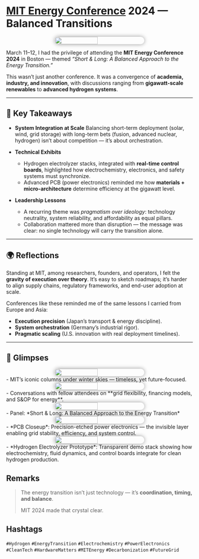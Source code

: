 # [MIT Energy Conference](https://www.mitenergyconference.org/) 2024 — Balanced Transitions

<div style="display:flex;flex-wrap:wrap;gap:10px;justify-content:center;">
  <img src="/alvin-site/JPG_VID/PXL_20240311_125821047.jpg?v=3"
       style="width:48%;border-radius:12px;box-shadow:0 0 12px rgba(0,0,0,0.4);">
</div>

March 11–12, I had the privilege of attending the **MIT Energy Conference 2024** in Boston — themed *“Short & Long: A Balanced Approach to the Energy Transition.”*

This wasn’t just another conference. It was a convergence of **academia, industry, and innovation**, with discussions ranging from **gigawatt-scale renewables** to **advanced hydrogen systems**.

---

## 🔑 Key Takeaways

* **System Integration at Scale**
  Balancing short-term deployment (solar, wind, grid storage) with long-term bets (fusion, advanced nuclear, hydrogen) isn’t about competition — it’s about orchestration.

* **Technical Exhibits**

  * Hydrogen electrolyzer stacks, integrated with **real-time control boards**, highlighted how electrochemistry, electronics, and safety systems must synchronize.
  * Advanced PCB (power electronics) reminded me how **materials + micro-architecture** determine efficiency at the gigawatt level.

* **Leadership Lessons**

  * A recurring theme was *pragmatism over ideology*: technology neutrality, system reliability, and affordability as equal pillars.
  * Collaboration mattered more than disruption — the message was clear: no single technology will carry the transition alone.

---

## 🌍 Reflections

Standing at MIT, among researchers, founders, and operators, I felt the **gravity of execution over theory**.
It’s easy to sketch roadmaps; it’s harder to align supply chains, regulatory frameworks, and end-user adoption at scale.

Conferences like these reminded me of the same lessons I carried from Europe and Asia:

* **Execution precision** (Japan’s transport & energy discipline).
* **System orchestration** (Germany’s industrial rigor).
* **Pragmatic scaling** (U.S. innovation with real deployment timelines).

---

## 📸 Glimpses  

<div style="display:flex;flex-wrap:wrap;gap:10px;justify-content:center;">
  <img src="/alvin-site/JPG_VID/PXL_20240312_012824786.NIGHT.jpg?v=3"
       style="width:48%;border-radius:12px;box-shadow:0 0 12px rgba(0,0,0,0.4);">
</div>
- MIT’s iconic columns under winter skies — timeless, yet future-focused.  

<div style="display:flex;flex-wrap:wrap;gap:10px;justify-content:center;">
  <img src="/alvin-site/JPG_VID/PXL_20240312_195247114.jpg?v=3"
       style="width:48%;border-radius:12px;box-shadow:0 0 12px rgba(0,0,0,0.4);">
</div>
- Conversations with fellow attendees on **grid flexibility, financing models, and S&OP for energy**.  

<div style="display:flex;flex-wrap:wrap;gap:10px;justify-content:center;">
  <img src="/alvin-site/JPG_VID/PXL_20240312_140700265.jpg?v=3"
       style="width:48%;border-radius:12px;box-shadow:0 0 12px rgba(0,0,0,0.4);">
</div>
- Panel: *Short & Long: A Balanced Approach to the Energy Transition*  

<div style="display:flex;flex-wrap:wrap;gap:10px;justify-content:center;">
  <img src="/alvin-site/JPG_VID/PXL_20240311_184220243.jpg?v=3"
       style="width:48%;border-radius:12px;box-shadow:0 0 12px rgba(0,0,0,0.4);">
</div>
- *PCB Closeup*:
  Precision-etched power electronics — the invisible layer enabling grid stability, efficiency, and system control.  

<div style="display:flex;flex-wrap:wrap;gap:10px;justify-content:center;">
  <img src="/alvin-site/JPG_VID/PXL_20240311_194015611.jpg?v=3"
       style="width:48%;border-radius:12px;box-shadow:0 0 12px rgba(0,0,0,0.4);">
</div>
- *Hydrogen Electrolyzer Prototype*: 
  Transparent demo stack showing how electrochemistry, fluid dynamics, and control boards integrate for clean hydrogen production.  


## Remarks

> The energy transition isn’t just technology — it’s **coordination, timing, and balance**.
>
> MIT 2024 made that crystal clear.
>

## Hashtags

`#Hydrogen` `#EnergyTransition` `#Electrochemistry` `#PowerElectronics` `#CleanTech` `#HardwareMatters` `#MITEnergy` `#Decarbonization` `#FutureGrid`
